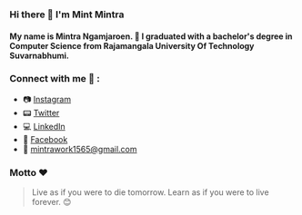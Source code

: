 ### Hi there 👋 I'm Mint Mintra

#### My name is Mintra Ngamjaroen. :school: I graduated with a bachelor's degree in Computer Science from Rajamangala University Of Technology Suvarnabhumi.
### Connect with me :iphone: :
* :camera: [Instagram](https://www.instagram.com/usernamemint/?hl=th)
* :pager: [Twitter](https://twitter.com/usernamemint)
* :computer: [LinkedIn](https://www.linkedin.com/in/mintra-ngamjarurn-b483b317b/)
* :newspaper: [Facebook](https://web.facebook.com/usernamemint/)
* :email: mintrawork1565@gmail.com
### Motto :hearts:
> Live as if you were to die tomorrow. Learn as if you were to live forever. :blush:




